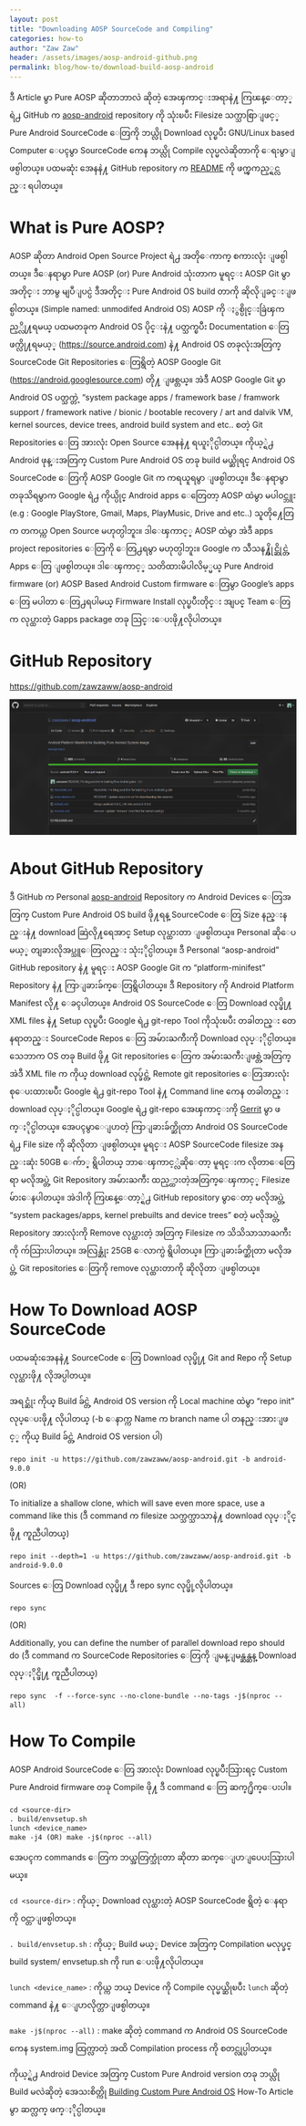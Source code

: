 ```yaml
---
layout: post
title: "Downloading AOSP SourceCode and Compiling"
categories: how-to
author: "Zaw Zaw"
header: /assets/images/aosp-android-github.png
permalink: blog/how-to/download-build-aosp-android
---
```


ဒီ Article မွာ Pure AOSP ဆိုတာဘာလဲ ဆိုတဲ့ အေၾကာင္းအရာနဲ႔ ကြၽန္ေတာ့္ရဲ႕ GitHub က [aosp-android](https://github.com/zawzaww/aosp-android) repository ကို သုံးၿပီး Filesize သက္သာစြာျဖင့္ Pure Android SourceCode ေတြကို ဘယ္လို Download လုပ္ၿပီး GNU/Linux based Computer ေပၚမွာ SourceCode ကေန ဘယ္လို Compile လုပ္မလဲဆိုတာကို ေရးမွာျဖစ္ပါတယ္။ ပထမဆုံး အေနနဲ႔ GitHub repository က [README](https://github.com/zawzaww/aosp-android/blob/android-9.0.0/README.md) ကို ဖက္ၾကည့္ရင္လည္း ရပါတယ္။

# What is Pure AOSP?
AOSP ဆိုတာ Android Open Source Project ရဲ႕ အတိုေကာက္ စကားလုံး ျဖစ္ပါတယ္။ ဒီေနရာမွာ Pure AOSP (or) Pure Android သုံးတာက မူရင္း AOSP Git မွာအတိုင္း ဘာမွ မျပဳျပင္ပဲ ဒီအတိုင္း Pure Android OS build တာကို ဆိုလိုျခင္းျဖစ္ပါတယ္။ (Simple named: unmodifed Android OS)
AOSP ကို ႏွစ္ပိုင္းခြဲၾကည့္လို႔ရမယ္ ပထမတခုက Android OS ပိုင္းနဲ႔ ပတ္သက္ၿပီး Documentation ေတြ ဖက္လို႔ရမယ့္ (https://source.android.com) နဲ႔ Android OS တခုလုံးအတြက္ SourceCode Git Repositories ေတြရွိတဲ့ AOSP Google Git (https://android.googlesource.com) တို႔ ျဖစ္တယ္။ အဲဒီ AOSP Google Git မွာ Android OS ပတ္သက္တဲ့ “system package apps / framework base / framwork support / framework native / bionic / bootable recovery / art and dalvik VM, kernel sources, device trees, android build system and etc.. စတဲ့ Git Repositories ေတြ အားလုံး Open Source အေနနဲ႔ ရယူႏိုင္ပါတယ္။ ကိုယ့္ရဲ႕ Android ဖုန္းအတြက္ Custom Pure Android OS တခု build မယ္ဆိုရင္ Android OS SourceCode ေတြကို AOSP Google Git က ကရယူရမွာ ျဖစ္ပါတယ္။ ဒီေနရာမွာ တခုသိရမွာက Google ရဲ႕ ကိုယ္ပိုင္ Android apps ေတြေတာ့ AOSP ထဲမွာ မပါဝင္ဘူး (e.g : Google PlayStore, Gmail, Maps, PlayMusic, Drive and etc..) သူတို႔ေတြက တကယ္က Open Source မဟုတ္ပါဘူး။ ဒါေၾကာင့္ AOSP ထဲမွာ အဲဒီ apps project repositories ေတြကို ေတြ႕ရမွာ မဟုတ္ပါဘူး။  Google က သီသန႔္ပိုင္ဆိုင္တဲ့ Apps ေတြ ျဖစ္ပါတယ္။ ဒါေၾကာင့္ သတိထားမိပါလိမ့္မယ္ Pure Android firmware (or) AOSP Based Android Custom firmware ေတြမွာ Google’s apps ေတြ မပါတာ ေတြ႕ရပါမယ္ Firmware Install လုပ္ၿပီးတိုင္း အျပင္ Team ေတြက လုပ္ထားတဲ့ Gapps package တခု သြင္းေပးဖို႔လိုပါတယ္။

# GitHub Repository
https://github.com/zawzaww/aosp-android

![aosp-android](/assets/images/aosp-android-github.png)

# About GitHub Repository
ဒီ GitHub က Personal [aosp-android](https://github.com/zawzaww/aosp-android) Repository က Android Devices ေတြအတြက္ Custom Pure Android OS build ဖို႔ရန္ SourceCode ေတြ Size နည္းနည္းနဲ႔ download ဆြဲလို႔ရေအာင္ Setup လုပ္ထားတာ ျဖစ္ပါတယ္။ Personal ဆိုေပမယ့္ တျခားလိုအပ္သူေတြလည္း သုံးႏိုင္ပါတယ္။
ဒီ Personal “aosp-android” GitHub repository နဲ႔ မူရင္း AOSP Google Git က “platform-minifest” Repository နဲ႔ ကြာျခားခ်က္ေတြရွိပါတယ္။ ဒီ Repository ကို Android Platform Manifest လို႔ ေခၚပါတယ္။ Android OS SourceCode ေတြ Download လုပ္ဖို႔ XML files နဲ႔ Setup လုပ္ၿပီး Google ရဲ႕ git-repo Tool ကိုသုံးၿပီး တခါတည္း တေနရာတည္း SourceCode Repos ေတြ အမ်ားႀကီးကို Download လုပ္ႏိုင္ပါတယ္။ သေဘာက OS တခု Build ဖို႔ Git repositories ေတြက အမ်ားႀကီးျဖစ္တဲ့အတြက္ အဲဒီ XML file က ကိုယ္ download လုပ္ခ်င္တဲ့ Remote git repositories ေတြအားလုံး စုေပးထားၿပီး Google ရဲ႕ git-repo Tool နဲ႔ Command line ကေန တခါတည္း download လုပ္ႏိုင္ပါတယ္။ Google ရဲ႕ git-repo အေၾကာင္းကို [Gerrit](https://gerrit.googlesource.com/git-repo/+/refs/heads/master/README.md) မွာ ဖက္ႏိုင္ပါတယ္။ အေပၚမွာေျပာတဲ့ ကြာျခားခ်က္ဆိုတာ  Android OS SourceCode ရဲ႕ File size ကို ဆိုလိုတာ ျဖစ္ပါတယ္။ မူရင္း AOSP SourceCode filesize အနည္းဆုံး 50GB ေက်ာ္ ရွိပါတယ္ ဘာေၾကာင့္လဲဆိုေတာ့ မူရင္းက လိုတာေတြေရာ မလိုအပ္တဲ့ Git Repository အမ်ားႀကီး ထည့္ထားတဲ့အတြက္ေၾကာင့္ Filesize မ်ားေနပါတယ္။ အဲဒါကို ကြၽန္ေတာ့္ရဲ႕ GitHub repository မွာေတာ့ မလိုအပ္တဲ့ “system packages/apps, kernel prebuilts and device trees” စတဲ့ မလိုအပ္တဲ့ Repository အားလုံးကို Remove လုပ္ထားတဲ့ အတြက္ Filesize က သိသိသာသာႀကီးကို က်သြားပါတယ္။ အလြန္ဆုံး 25GB ေလာက္ပဲ ရွိပါတယ္။ ကြာျခားခ်က္ဆိုတာ မလိုအပ္တဲ့ Git repositories ေတြကို remove လုပ္ထားတာကို ဆိုလိုတာ ျဖစ္ပါတယ္။

# How To Download AOSP SourceCode
ပထမဆုံးအေနနဲ႔ SourceCode ေတြ Download လုပ္ဖို႔ Git and Repo ကို Setup လုပ္ထားဖို႔ လိုအပ္ပါတယ္။

အရင္ဆုံး ကိုယ္ Build ခ်င္တဲ့ Android OS version ကို Local machine ထဲမွာ “repo init” လုပ္ေပးဖို႔ လိုပါတယ္ (-b ေနာက္က Name က branch name ပါ တနည္းအားျဖင့္ ကိုယ္ Build ခ်င္တဲ့ Android OS version ပါ)
```
repo init -u https://github.com/zawzaww/aosp-android.git -b android-9.0.0
```

(OR)

To initialize a shallow clone, which will save even more space, use a command like this (ဒီ command က filesize သက္သက္သာသာနဲ႔ download လုပ္ႏိုင္ဖို႔ ကူညီပါတယ္)
```
repo init --depth=1 -u https://github.com/zawzaww/aosp-android.git -b android-9.0.0
```

Sources ေတြ Download လုပ္ဖို႔ ဒီ repo sync လုပ္ဖို့လိုပါတယ္။
```
repo sync
```

(OR)

Additionally, you can define the number of parallel download repo should do (ဒီ command က SourceCode Repositories ေတြကို ျမန္ျမန္ဆန္ဆန္ Download လုပ္ႏိုင္ဖို႔ ကူညီပါတယ္)
```
repo sync  -f --force-sync --no-clone-bundle --no-tags -j$(nproc --all)
```

# How To Compile
AOSP Android SourceCode ေတြ အားလုံး Download လုပ္ၿပီးသြားရင္ Custom Pure Android firmware တခု Compile ဖို႔ ဒီ command ေတြ ဆက္႐ိုက္ေပးပါ။

```
cd <source-dir>
. build/envsetup.sh
lunch <device_name>
make -j4 (OR) make -j$(nproc --all)
```

အေပၚက commands ေတြက ဘယ္အတြက္သုံးတာ ဆိုတာ ဆက္ေျပာျပေပးသြားပါမယ္။

`cd <source-dir>` : 
ကိုယ့္ Download လုပ္ထားတဲ့ AOSP SourceCode ရွိတဲ့ ေနရာကို ၀င္တာျဖစ္ပါတယ္။

`. build/envsetup.sh` : 
ကိုယ့္ Build မယ့္ Device အတြက္ Compilation မလုပ္ခင္ build system/ envsetup.sh ကို run ေပးဖို႔လိုပါတယ္။

`lunch <device_name>` : 
ကိုယ္က ဘယ္ Device ကို Compile လုပ္မယ္ဆိုၿပီး `lunch` ဆိုတဲ့ command နဲ႔ ေျပာလိုက္တာျဖစ္ပါတယ္။

`make -j$(nproc --all)` : 
make ဆိုတဲ့ command က Android OS SourceCode ကေန system.img ထြက္လာတဲ့ အထိ Compilation process ကို စတင္လုပ္ပါတယ္။

ကိုယ့္ရဲ႕ Android Device အတြက္ Custom Pure Android version တခု ဘယ္လို Build မလဲဆိုတဲ့ အေသးစိတ္ကို [Building Custom Pure Android OS](https://zawzaww.github.io/blog/how-to/building-pure-android) How-To Article မွာ ဆက္လက္ ဖက္ႏိုင္ပါတယ္။

